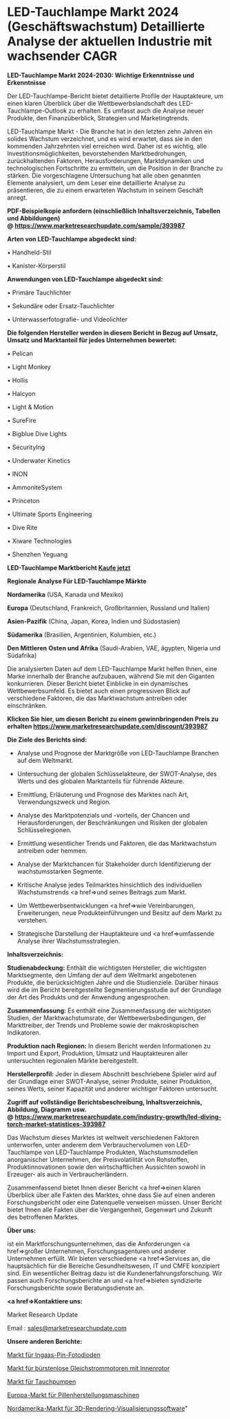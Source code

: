 # LED-Tauchlampe Markt 2024 (Geschäftswachstum) Detaillierte Analyse der aktuellen Industrie mit wachsender CAGR

<strong>LED-Tauchlampe Markt 2024-2030: Wichtige Erkenntnisse und Erkenntnisse</strong>

Der LED-Tauchlampe-Bericht bietet detaillierte Profile der Hauptakteure, um einen klaren Überblick über die Wettbewerbslandschaft des LED-Tauchlampe-Outlook zu erhalten. Es umfasst auch die Analyse neuer Produkte, den Finanzüberblick, Strategien und Marketingtrends.

LED-Tauchlampe Markt - Die Branche hat in den letzten zehn Jahren ein solides Wachstum verzeichnet, und es wird erwartet, dass sie in den kommenden Jahrzehnten viel erreichen wird. Daher ist es wichtig, alle Investitionsmöglichkeiten, bevorstehenden Marktbedrohungen, zurückhaltenden Faktoren, Herausforderungen, Marktdynamiken und technologischen Fortschritte zu ermitteln, um die Position in der Branche zu stärken. Die vorgeschlagene Untersuchung hat alle oben genannten Elemente analysiert, um dem Leser eine detaillierte Analyse zu präsentieren, die zu einem erwarteten Wachstum in seinem Geschäft anregt.

<strong><b>PDF-Beispielkopie anfordern (einschließlich Inhaltsverzeichnis, Tabellen und Abbildungen) @ </b></strong><strong><a href=https://www.marketresearchupdate.com/sample/393987><strong>https://www.marketresearchupdate.com/sample/393987</u></a></strong></strong>

<strong>Arten von LED-Tauchlampe abgedeckt sind:</strong>

• Handheld-Stil

• Kanister-Körperstil

<strong>Anwendungen von LED-Tauchlampe abgedeckt sind:</strong>

• Primäre Tauchlichter

• Sekundäre oder Ersatz-Tauchlichter

• Unterwasserfotografie- und Videolichter

<strong>Die folgenden Hersteller werden in diesem Bericht in Bezug auf Umsatz, Umsatz und Marktanteil für jedes Unternehmen bewertet:</strong>

• Pelican

• Light Monkey

• Hollis

• Halcyon

• Light & Motion

• SureFire

• Bigblue Dive Lights

• SecurityIng

• Underwater Kinetics

• INON

• AmmoniteSystem

• Princeton

• Ultimate Sports Engineering

• Dive Rite

• Xiware Technologies

• Shenzhen Yeguang

<strong>LED-Tauchlampe Marktbericht <a href=https://www.marketresearchupdate.com/buynow/393987>Kaufe jetzt</a></strong>

<strong>Regionale Analyse Für LED-Tauchlampe Märkte</strong>

<strong>Nordamerika</strong> (USA, Kanada und Mexiko)

<strong>Europa</strong> (Deutschland, Frankreich, Großbritannien, Russland und Italien)

<strong>Asien-Pazifik</strong> (China, Japan, Korea, Indien und Südostasien)

<strong>Südamerika</strong> (Brasilien, Argentinien, Kolumbien, etc.)

<strong>Den Mittleren</strong> <strong>Osten und Afrika</strong> (Saudi-Arabien, VAE, ägypten, Nigeria und Südafrika)

Die analysierten Daten auf dem LED-Tauchlampe Markt helfen Ihnen, eine Marke innerhalb der Branche aufzubauen, während Sie mit den Giganten konkurrieren. Dieser Bericht bietet Einblicke in ein dynamisches Wettbewerbsumfeld. Es bietet auch einen progressiven Blick auf verschiedene Faktoren, die das Marktwachstum antreiben oder einschränken.

<strong>Klicken Sie hier, um diesen Bericht zu einem gewinnbringenden Preis zu erhalten
</strong><strong><a href=https://www.marketresearchupdate.com/discount/393987>https://www.marketresearchupdate.com/discount/393987</b></u></strong></a>

<strong>Die Ziele des Berichts sind:</strong>

- Analyse und Prognose der Marktgröße von LED-Tauchlampe Branchen auf dem Weltmarkt.

- Untersuchung der globalen Schlüsselakteure, der SWOT-Analyse, des Werts und des globalen Marktanteils für führende Akteure.

- Ermittlung, Erläuterung und Prognose des Marktes nach Art, Verwendungszweck und Region.

- Analyse des Marktpotenzials und -vorteils, der Chancen und Herausforderungen, der Beschränkungen und Risiken der globalen Schlüsselregionen.

- Ermittlung wesentlicher Trends und Faktoren, die das Marktwachstum antreiben oder hemmen.

- Analyse der Marktchancen für Stakeholder durch Identifizierung der wachstumsstarken Segmente.

- Kritische Analyse jedes Teilmarktes hinsichtlich des individuellen Wachstumstrends <a href=>und</a> seines Beitrags zum Markt.

- Um Wettbewerbsentwicklungen <a href=>wie</a> Vereinbarungen, Erweiterungen, neue Produkteinführungen und Besitz auf dem Markt zu verstehen.

- Strategische Darstellung der Hauptakteure und <a href=>umfas</a>sende Analyse ihrer Wachstumsstrategien.

<strong>Inhaltsverzeichnis:</strong>

<strong>Studienabdeckung:</strong> Enthält die wichtigsten Hersteller, die wichtigsten Marktsegmente, den Umfang der auf dem Weltmarkt angebotenen Produkte, die berücksichtigten Jahre und die Studienziele. Darüber hinaus wird die im Bericht bereitgestellte Segmentierungsstudie auf der Grundlage der Art des Produkts und der Anwendung angesprochen.

<strong>Zusammenfassung:</strong> Es enthält eine Zusammenfassung der wichtigsten Studien, der Marktwachstumsrate, der Wettbewerbsbedingungen, der Markttreiber, der Trends und Probleme sowie der makroskopischen Indikatoren.

<strong>Produktion nach Regionen:</strong> In diesem Bericht werden Informationen zu Import und Export, Produktion, Umsatz und Hauptakteuren aller untersuchten regionalen Märkte bereitgestellt.

<strong>Herstellerprofil:</strong> Jeder in diesem Abschnitt beschriebene Spieler wird auf der Grundlage einer SWOT-Analyse, seiner Produkte, seiner Produktion, seines Werts, seiner Kapazität und anderer wichtiger Faktoren untersucht.

<strong><b>Zugriff auf vollständige Berichtsbeschreibung, Inhaltsverzeichnis, Abbildung, Diagramm usw. @ </b></strong><strong><a href=https://www.marketresearchupdate.com/industry-growth/led-diving-torch-market-statistices-393987>https://www.marketresearchupdate.com/industry-growth/led-diving-torch-market-statistices-393987</a></strong>

Das Wachstum dieses Marktes ist weltweit verschiedenen Faktoren unterworfen, unter anderem dem Verbrauchervolumen von LED-Tauchlampe von LED-Tauchlampe Produkten, Wachstumsmodellen anorganischer Unternehmen, der Preisvolatilität von Rohstoffen, Produktinnovationen sowie den wirtschaftlichen Aussichten sowohl in Erzeuger- als auch in Verbraucherländern.

Zusammenfassend bietet Ihnen dieser Bericht <a href=>einen</a> klaren Überblick über alle Fakten des Marktes, ohne dass Sie auf einen anderen Forschungsbericht oder eine Datenquelle verweisen müssen. Unser Bericht bietet Ihnen alle Fakten über die Vergangenheit, Gegenwart und Zukunft des betroffenen Marktes.

<strong>Über uns:</strong>

 ist ein Marktforschungsunternehmen, das die Anforderungen <a href=>großer</a> Unternehmen, Forschungsagenturen und anderer Unternehmen erfüllt. Wir bieten verschiedene <a href=>Services</a> an, die hauptsächlich für die Bereiche Gesundheitswesen, IT und CMFE konzipiert sind. Ein wesentlicher Beitrag dazu ist die Kundenerfahrungsforschung. Wir passen auch Forschungsberichte an und <a href=>bieten</a> syndizierte Forschungsberichte sowie Beratungsdienste an.

<strong><a href=>Kontaktiere uns:</a></strong>

Market Research Update

Email : sales@marketresearchupdate.com

<strong>Unsere anderen Berichte:</strong>

<a href=https://www.linkedin.com/pulse/ingaas-pin-photodiode-market-2023-challenges>Markt für Ingaas-Pin-Fotodioden</a>

<a href=https://www.linkedin.com/pulse/inner-rotor-brushless-dc-motors-market-size>Markt für bürstenlose Gleichstrommotoren mit Innenrotor</a>

<a href=https://www.linkedin.com/pulse/submersible-pump-market-outlooks-2023-size-shares>Markt für Tauchpumpen</a>

<a href=https://www.linkedin.com/pulse/europe-pill-making-machine-market-2023-brief-regionwise>Europa-Markt für Pillenherstellungsmaschinen</a>

<a href=https://www.linkedin.com/pulse/north-america-3d-rendering-visualization-software-market>Nordamerika-Markt für 3D-Rendering-Visualisierungssoftware</a>"
